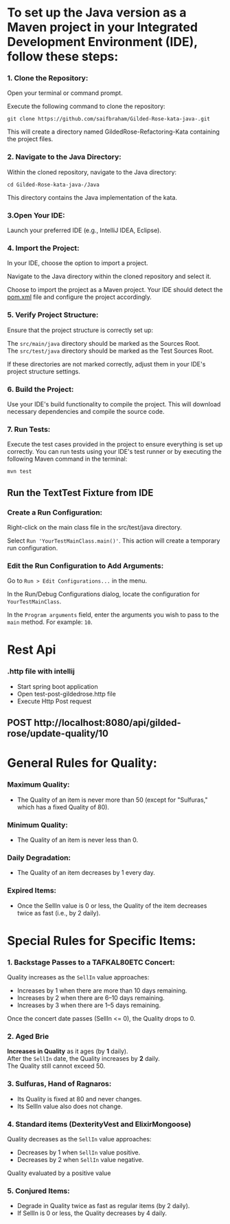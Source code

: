 # To set up the Java version as a Maven project in your Integrated Development Environment (IDE),  follow these steps:

### 1. Clone the Repository:

Open your terminal or command prompt.

Execute the following command to clone the repository:

```
git clone https://github.com/saifbraham/Gilded-Rose-kata-java-.git
```

This will create a directory named GildedRose-Refactoring-Kata containing the project files.

### 2. Navigate to the Java Directory:

Within the cloned repository, navigate to the Java directory:

```
cd Gilded-Rose-kata-java-/Java
```

This directory contains the Java implementation of the kata.

### 3.Open Your IDE:

Launch your preferred IDE (e.g., IntelliJ IDEA, Eclipse).

### 4. Import the Project:

In your IDE, choose the option to import a project.

Navigate to the Java directory within the cloned repository and select it.

Choose to import the project as a Maven project. Your IDE should detect the [pom.xml](./pom.xml) file and configure the project accordingly.

### 5. Verify Project Structure:

Ensure that the project structure is correctly set up:

The `src/main/java` directory should be marked as the Sources Root.\
The `src/test/java` directory should be marked as the Test Sources Root.

If these directories are not marked correctly, adjust them in your IDE's project structure settings.

### 6. Build the Project:

Use your IDE's build functionality to compile the project. This will download necessary dependencies and compile the source code.

### 7. Run Tests:

Execute the test cases provided in the project to ensure everything is set up correctly. You can run tests using your IDE's test runner or by executing the following Maven command in the terminal:

```
mvn test
```

## Run the TextTest Fixture from IDE

### Create a Run Configuration:

Right-click on the main class file in the src/test/java directory.

Select `Run 'YourTestMainClass.main()'`. This action will create a temporary run configuration.

### Edit the Run Configuration to Add Arguments:

Go to `Run > Edit Configurations...` in the menu.

In the Run/Debug Configurations dialog, locate the configuration for `YourTestMainClass`.

In the `Program arguments` field, enter the arguments you wish to pass to the `main` method. For example: `10`.

# Rest Api
### .http file with intellij
 - Start spring boot application
 - Open test-post-gildedrose.http file
 - Execute Http Post request

## POST http://localhost:8080/api/gilded-rose/update-quality/10



# General Rules for Quality:
### Maximum Quality:

 - The Quality of an item is never more than 50 (except for "Sulfuras," which has a fixed Quality of 80).

### Minimum Quality:

 - The Quality of an item is never less than 0.

### Daily Degradation:

 - The Quality of an item decreases by 1 every day.

### Expired Items:

 - Once the SellIn value is 0 or less, the Quality of the item decreases twice as fast (i.e., by 2 daily).



# Special Rules for Specific Items:
### 1. Backstage Passes to a TAFKAL80ETC Concert:
Quality increases as the `SellIn` value approaches:
 - Increases by 1 when there are more than 10 days remaining.
 - Increases by 2 when there are 6–10 days remaining.
 - Increases by 3 when there are 1–5 days remaining.

Once the concert date passes (SellIn <= 0), the Quality drops to 0.
### 2. Aged Brie
**Increases in Quality** as it ages (by **1** daily).\
After the `SellIn` date, the Quality increases by **2** daily.\
The Quality still cannot exceed 50.

### 3. Sulfuras, Hand of Ragnaros:
 - Its Quality is fixed at 80 and never changes.
 - Its SellIn value also does not change.

### 4. Standard items (DexterityVest and ElixirMongoose)
Quality decreases as the `SellIn` value approaches:
- Decreases by 1 when `SellIn` value positive.
- Decreases by 2 when `SellIn` value negative.

Quality evaluated by a positive value

### 5. Conjured Items:
 - Degrade in Quality twice as fast as regular items (by 2 daily).
 - If SellIn is 0 or less, the Quality decreases by 4 daily.
